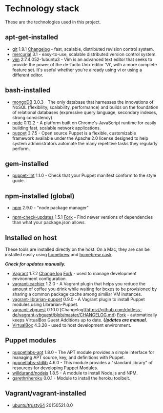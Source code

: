 # Technology stack

These are the technologies used in this project.

## apt-get-installed

- [git](http://packages.ubuntu.com/trusty/git) 1.9.1 [Changelog](https://github.com/git/git/tree/master/Documentation/RelNotes) - fast, scalable, distributed revision control system.
- [mercurial](http://packages.ubuntu.com/trusty/mercurial) 3.1 - easy-to-use, scalable distributed version control system.
- [vim](http://www.vim.org/) 2:7.4.052-1ubuntu3 - Vim is an advanced text editor that seeks to provide the power of the de-facto Unix editor 'Vi', with a more complete feature set. It's useful whether you're already using vi or using a different editor.

## bash-installed

- [mongoDB](http://www.mongodb.org/) 3.0.3 - The only database that harnesses the innovations of NoSQL (flexibility, scalability, performance) and builds on the foundation of relational databases (expressive query language, secondary indexes, strong consistency).
- [node](https://nodejs.org/) 0.12.2 - A platform built on Chrome's JavaScript runtime for easily building fast, scalable network applications.
- [puppet](http://puppetlabs.com/) 3.7.5 - Open source Puppet is a flexible, customizable framework available under the Apache 2.0 license designed to help system administrators automate the many repetitive tasks they regularly perform.

## gem-installed

- [puppet-lint](http://puppet-lint.com/) 1.1.0 - Check that your Puppet manifest conform to the style guide.

## npm-installed (global)

- [npm](https://npmjs.org/doc/) 2.9.0 - "node package manager"
* [npm-check-updates](https://www.npmjs.org/package/npm-check-updates) 1.5.1 [Fork](https://github.com/EATechnologies/npm-check-updates) - Find newer versions of dependencies than what your package.json allows.

## Installed on host

These tools are installed directly on the host.  On a Mac, they are can be installed easily using [homebrew](http://brew.sh/) and [homebrew cask](http://caskroom.io/).

***Check for updates manually.***

- [Vagrant](https://www.vagrantup.com/) 1.7.2 [Change log](https://github.com/mitchellh/vagrant/blob/master/CHANGELOG.md) [Fork](https://github.com/EATechnologies/vagrant) - used to manage development environment configuration.
- [vagrant-cachier](https://github.com/fgrehm/vagrant-cachier/) 1.2.0 - A Vagrant plugin that helps you reduce the amount of coffee you drink while waiting for boxes to be provisioned by sharing a common package cache among similiar VM instances.
- [vagrant-librarian-puppet](https://github.com/mhahn/vagrant-librarian-puppet) 0.9.0 - A Vagrant plugin to install Puppet modules using Librarian-Puppet.
- [vagrant-vbguest](https://github.com/dotless-de/vagrant-vbguest) 0.10.0 [Changelog[(https://github.com/dotless-de/vagrant-vbguest/blob/master/CHANGELOG.md) [Fork](https://github.com/EATechnologies/vagrant-vbguest) - automatically keeps VirtualBox Guest Additions up to date.  ***Updates are manual.***
- [VirtualBox](https://www.virtualbox.org/) 4.3.28 - used to host development environment.

## Puppet modules

- [puppetlabs-apt](https://forge.puppetlabs.com/puppetlabs/apt) 1.8.0 - The APT module provides a simple interface for managing APT source, key, and definitions with Puppet.
- [puppetlabs-stdlib](https://forge.puppetlabs.com/puppetlabs/stdlib) 4.6.0 - This module provides a "standard library" of resources for developing Puppet Modules.
- [willdurand/nodejs](https://forge.puppetlabs.com/willdurand/nodejs) 1.8.5 - A module to install Node.js and NPM.
- [garethr/heroku](https://forge.puppetlabs.com/garethr/heroku) 0.0.1 - Module to install the heroku toolbelt.

## Vagrant/vagrant-installed

- [ubuntu/trusty64](https://atlas.hashicorp.com/ubuntu/boxes/trusty64) 20150521.0.0
